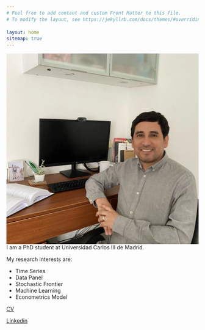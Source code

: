 ```yaml
---
# Feel free to add content and custom Front Matter to this file.
# To modify the layout, see https://jekyllrb.com/docs/themes/#overriding-theme-defaults

layout: home
sitemap: true
---
```

<img style="float: right;" src="jc.jpg">

I am a PhD student at Universidad Carlos III de Madrid. 

My research interests are:

  * Time Series
  * Data Panel
  * Stochastic Frontier
  * Machine Learning
  * Econometrics Model

[CV](https://raw.githubusercontent.com/joelters/website/gh-pages/assets/cv.pdf)

[Linkedin](https://www.linkedin.com/in/juancaorosco)

